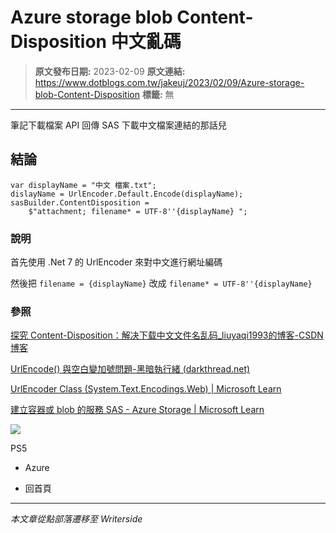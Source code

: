 # Azure storage blob Content-Disposition 中文亂碼

> **原文發布日期:** 2023-02-09
> **原文連結:** https://www.dotblogs.com.tw/jakeuj/2023/02/09/Azure-storage-blob-Content-Disposition
> **標籤:** 無

---

筆記下載檔案 API 回傳 SAS 下載中文檔案連結的那話兒

## 結論

```
var displayName = "中文 檔案.txt";
dislayName = UrlEncoder.Default.Encode(displayName);
sasBuilder.ContentDisposition =
    $"attachment; filename* = UTF-8''{displayName} ";
```

### 說明

首先使用 .Net 7 的 UrlEncoder 來對中文進行網址編碼

然後把 `filename = {displayName}` 改成 `filename* = UTF-8''{displayName}`

### 參照

[探究 Content-Disposition：解决下载中文文件名乱码\_liuyaqi1993的博客-CSDN博客](https://blog.csdn.net/liuyaqi1993/article/details/78275396)

[UrlEncode() 與空白變加號問題-黑暗執行緒 (darkthread.net)](https://blog.darkthread.net/blog/urlencode-in-dotnet/)

[UrlEncoder Class (System.Text.Encodings.Web) | Microsoft Learn](https://learn.microsoft.com/en-us/dotnet/api/system.text.encodings.web.urlencoder?view=net-7.0)

[建立容器或 blob 的服務 SAS - Azure Storage | Microsoft Learn](https://learn.microsoft.com/zh-tw/azure/storage/blobs/sas-service-create?tabs=dotnet)

![](https://card.psnprofiles.com/1/jakeuj.png)

PS5

* Azure

* 回首頁

---

*本文章從點部落遷移至 Writerside*
